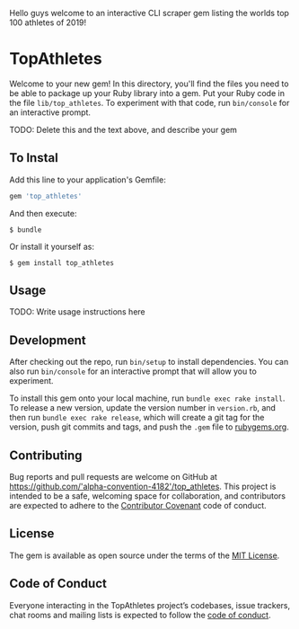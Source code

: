 Hello guys welcome to an interactive CLI scraper gem listing the worlds top 100 athletes of 2019!
# TopAthletes

Welcome to your new gem! In this directory, you'll find the files you need to be able to package up your Ruby library into a gem. Put your Ruby code in the file `lib/top_athletes`. To experiment with that code, run `bin/console` for an interactive prompt.

TODO: Delete this and the text above, and describe your gem

## To Instal

Add this line to your application's Gemfile:

```ruby
gem 'top_athletes'
```

And then execute:

    $ bundle

Or install it yourself as:

    $ gem install top_athletes

## Usage

TODO: Write usage instructions here

## Development

After checking out the repo, run `bin/setup` to install dependencies. You can also run `bin/console` for an interactive prompt that will allow you to experiment.

To install this gem onto your local machine, run `bundle exec rake install`. To release a new version, update the version number in `version.rb`, and then run `bundle exec rake release`, which will create a git tag for the version, push git commits and tags, and push the `.gem` file to [rubygems.org](https://rubygems.org).

## Contributing

Bug reports and pull requests are welcome on GitHub at https://github.com/'alpha-convention-4182'/top_athletes. This project is intended to be a safe, welcoming space for collaboration, and contributors are expected to adhere to the [Contributor Covenant](http://contributor-covenant.org) code of conduct.

## License

The gem is available as open source under the terms of the [MIT License](https://opensource.org/licenses/MIT).

## Code of Conduct

Everyone interacting in the TopAthletes project’s codebases, issue trackers, chat rooms and mailing lists is expected to follow the [code of conduct](https://github.com/'alpha-convention-4182'/top_athletes/blob/master/CODE_OF_CONDUCT.md).
